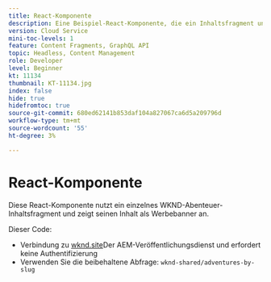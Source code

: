 ```yaml
---
title: React-Komponente
description: Eine Beispiel-React-Komponente, die ein Inhaltsfragment und referenzierte Bild-Assets anzeigt.
version: Cloud Service
mini-toc-levels: 1
feature: Content Fragments, GraphQL API
topic: Headless, Content Management
role: Developer
level: Beginner
kt: 11134
thumbnail: KT-11134.jpg
index: false
hide: true
hidefromtoc: true
source-git-commit: 680ed62141b853daf104a827067ca6d5a209796d
workflow-type: tm+mt
source-wordcount: '55'
ht-degree: 3%

---
```



# React-Komponente

Diese React-Komponente nutzt ein einzelnes WKND-Abenteuer-Inhaltsfragment und zeigt seinen Inhalt als Werbebanner an.

Dieser Code:

+ Verbindung zu [wknd.site](https://wknd.site)Der AEM-Veröffentlichungsdienst und erfordert keine Authentifizierung
+ Verwenden Sie die beibehaltene Abfrage: `wknd-shared/adventures-by-slug`
